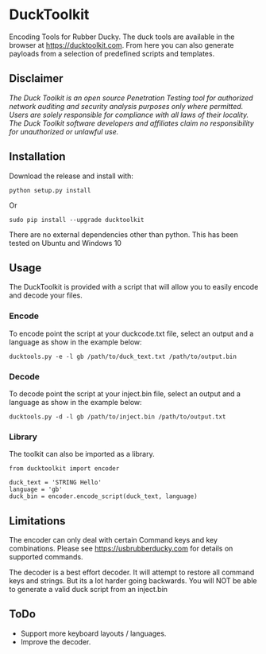 # DuckToolkit
Encoding Tools for Rubber Ducky. 
The duck tools are available in the browser at https://ducktoolkit.com. From here you can also generate payloads from a selection of predefined scripts and templates.

## Disclaimer

*The Duck Toolkit is an open source Penetration Testing tool for authorized network auditing and security analysis purposes only where permitted. Users are solely responsible for compliance with all laws of their locality. The Duck Toolkit software developers and affiliates claim no responsibility for unauthorized or unlawful use.*

## Installation

Download the release and install with:

`python setup.py install`

Or 

`sudo pip install --upgrade ducktoolkit`


There are no external dependencies other than python.
This has been tested on Ubuntu and Windows 10


## Usage

The DuckToolkit is provided with a script that will allow you to easily encode and decode your files. 

### Encode

To encode point the script at your duckcode.txt file, select an output and a language as show in the example below:

```ducktools.py -e -l gb /path/to/duck_text.txt /path/to/output.bin```

### Decode

To decode point the script at your inject.bin file, select an output and a language as show in the example below:

```ducktools.py -d -l gb /path/to/inject.bin /path/to/output.txt```

### Library

The toolkit can also be imported as a library. 

```
from ducktoolkit import encoder

duck_text = 'STRING Hello'
language = 'gb'
duck_bin = encoder.encode_script(duck_text, language)
```


## Limitations

The encoder can only deal with certain Command keys and key combinations. Please see https://usbrubberducky.com for details on supported commands. 

The decoder is a best effort decoder. It will attempt to restore all command keys and strings. But its a lot harder going backwards. You will NOT be able to generate 
a valid duck script from an inject.bin


## ToDo

- Support more keyboard layouts / languages.
- Improve the decoder.
